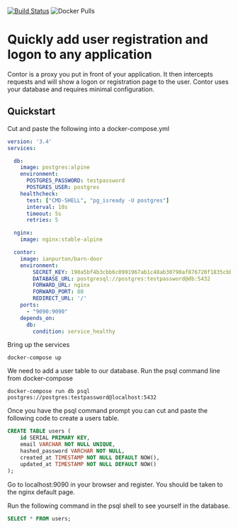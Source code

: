 [![Build Status](https://dev.azure.com/ianpurton0711/onchain.io/_apis/build/status/contor-systems.contor?branchName=master)](https://dev.azure.com/ianpurton0711/onchain.io/_build/latest?definitionId=18&branchName=master) ![Docker Pulls](https://img.shields.io/docker/pulls/contorsystems/contor?style=plastic)

# Quickly add user registration and logon to any application

Contor is a proxy you put in front of your application. It then intercepts requests and will show a logon or registration page to the user. Contor uses your database and requires minimal configuration.

## Quickstart 

Cut and paste the following into a docker-compose.yml

```yaml
version: '3.4'
services:

  db:
    image: postgres:alpine
    environment:
      POSTGRES_PASSWORD: testpassword
      POSTGRES_USER: postgres
    healthcheck:
      test: ["CMD-SHELL", "pg_isready -U postgres"]
      interval: 10s
      timeout: 5s
      retries: 5

  nginx:
    image: nginx:stable-alpine

  contor:
    image: ianpurton/barn-door
    environment:
        SECRET_KEY: 190a5bf4b3cbb6c0991967ab1c48ab30790af876720f1835cbbf3820f4f5d949
        DATABASE_URL: postgresql://postgres:testpassword@db:5432
        FORWARD_URL: nginx
        FORWARD_PORT: 80
        REDIRECT_URL: '/'
    ports:
      - "9090:9090"
    depends_on:
      db:
        condition: service_healthy
```

Bring up the services

```console
docker-compose up
```

We need to add a user table to our database. Run the psql command line from docker-compose

```console
docker-compose run db psql postgres://postgres:testpassword@localhost:5432
```

Once you have the psql command prompt you can cut and paste the following code to create a users table.

```sql
CREATE TABLE users (
    id SERIAL PRIMARY KEY, 
    email VARCHAR NOT NULL UNIQUE, 
    hashed_password VARCHAR NOT NULL, 
    created_at TIMESTAMP NOT NULL DEFAULT NOW(),
    updated_at TIMESTAMP NOT NULL DEFAULT NOW()
);
```

Go to localhost:9090 in your browser and register. You should be taken to the nginx default page.

Run the following command in the psql shell to see yourself in the database.

```sql
SELECT * FROM users;
```